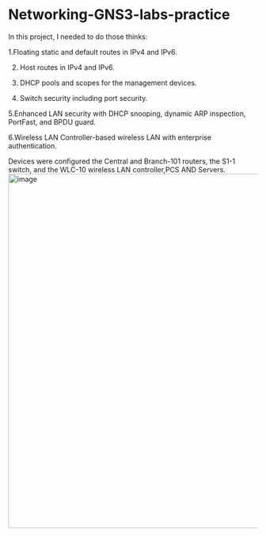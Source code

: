 # Networking-GNS3-labs-practice
In this project, I needed to do those thinks:

 1.Floating static and default routes in IPv4 and IPv6.

 2. Host routes in IPv4 and IPv6.

3. DHCP pools and scopes for the management devices.

4. Switch security including port security.

5.Enhanced LAN security with DHCP snooping, dynamic ARP inspection, PortFast, and BPDU guard.

6.Wireless LAN Controller-based wireless LAN with enterprise authentication.

 Devices were configured the Central and Branch-101 routers, the S1-1 switch, and the WLC-10 wireless LAN controller,PCS AND Servers.
 <img width="906" height="714" alt="image" src="https://github.com/user-attachments/assets/9e7214e3-a67a-45d8-a2b5-630ed3f1e44d" />
